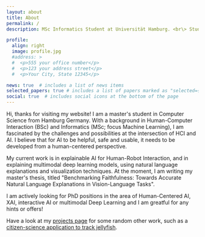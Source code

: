 ```yaml
---
layout: about
title: About
permalink: /
description: MSc Informatics Student at Universität Hamburg. <br\> Student Research Assistant, <a href="https://www.inf.uni-hamburg.de/en/inst/ab/wtm">Knowledge Technology Group<\a>

profile:
  align: right
  image: profile.jpg
  #address: >
  #  <p>555 your office number</p>
  #  <p>123 your address street</p>
  #  <p>Your City, State 12345</p>

news: true  # includes a list of news items
selected_papers: true # includes a list of papers marked as "selected={true}"
social: true  # includes social icons at the bottom of the page
---
```


Hi, thanks for visiting my website! I am a master's student in Computer Science from Hamburg Germany. With a background in Human-Computer Interaction (BSc) and Informatics (MSc; focus Machine Learning), I am fascinated by the challenges and possibilities at the intersection of HCI and AI. I believe that for AI to be helpful, safe and usable, it needs to be developed from a human-centered perspective.

My current work is in explainable AI for Human-Robot Interaction, and in explaining multimodal deep learning models, using natural language explanations and visualization techniques. At the moment, I am writing my master's thesis, titled "Benchmarking Faithfulness: Towards Accurate Natural Language Explanations in Vision-Language Tasks".

I am actively looking for PhD positions in the area of Human-Centered AI, XAI, interactive AI or multimodal Deep Learning and I am greatful for any hints or offers!

Have a look at my [projects page](/projects) for some random other work, such as a [citizen-science application to track jellyfish](/projects/1_jelly_spotter/).